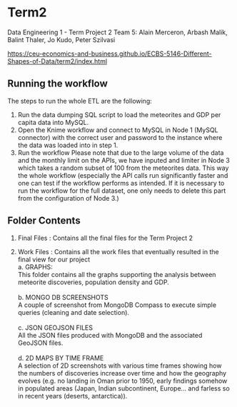 # Term2
Data Engineering 1 - Term Project 2
Team 5: Alain Merceron, Arbash Malik, Balint Thaler, Jo Kudo, Peter Szilvasi

https://ceu-economics-and-business.github.io/ECBS-5146-Different-Shapes-of-Data/term2/index.html


## Running the workflow
The steps to run the whole ETL are the following:
1. Run the data dumping SQL script to load the meteorites and GDP per capita data into MySQL.
2. Open the Knime workflow and connect to MySQL in Node 1 (MySQL connector) with the correct user and password to the instance where the data was loaded into in step 1.
3. Run the workflow
   Please note that due to the large volume of the data and the monthly limit on the APIs, we have inputed and limiter in Node 3 which takes a random subset of 100 from the meteorites data. This way the whole workflow (especially the API calls run significantly faster and one can test if the workflow performs as intended. If it is necessary to run the workflow for the full dataset, one only needs to delete this part from the configuration of Node 3.)

## Folder Contents
1. Final Files : Contains all the final files for the Term Project 2
   
2. Work Files : Contains all the work files that eventually resulted in the final view for our project<br>
   a. GRAPHS:<br>
      This folder contains all the graphs supporting the analysis between meteorite discoveries, population density and GDP.<br><br>
   b. MONGO DB SCREENSHOTS<br>
      A couple of screenshot from MongoDB Compass to execute simple queries (cleaning and date selection).<br><br>
   c. JSON GEOJSON FILES<br>
      All the JSON files produced with MongoDB and the associated GeoJSON files.<br><br>
   d. 2D MAPS BY TIME FRAME<br>
      A selection of 2D screenshots with various time frames showing how the numbers of discoveries increase over time and   how the geography evolves (e.g. no landing in Oman prior to 1950, early findings somehow in populated areas (Japan, Indian subcontinent, Europe... and farless so in recent years (deserts, antarctica)).<br>
